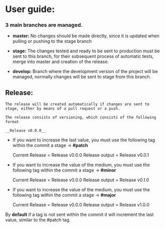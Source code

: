 # User guide:

### 3 main branches are managed.

- **master:**
  No changes should be made directly, since it is updated when pulling or pushing to the stage branch

- **stage:**
  The changes tested and ready to be sent to production must be sent to this branch, for their subsequent process of automatic tests, merge into master and creation of the release.

- **develop:**
  Branch where the development version of the project will be managed, normally changes will be sent to stage from this branch.

## Release:

    The release will be created automatically if changes are sent to stage, either by means of a pull request or a push.

    The release consists of versioning, which consists of the following format

    __Release v0.0.0__

- If you want to increase the last value, you must use the following tag within the commit a stage -> **#patch**

  Current Release = Release v0.0.0
  Release output = Release v0.0.1

- If you want to increase the value of the medium, you must use the following tag within the commit a stage -> **#minor**

  Current Release = Release v0.0.0
  Release output = Release v0.1.0

- If you want to increase the value of the medium, you must use the following tag within the commit a stage -> **#major**

  Current Release = Release v0.0.0
  Release output = Release v1.0.0

By **default** if a tag is not sent within the commit it will increment the last value, similar to the #patch tag.
